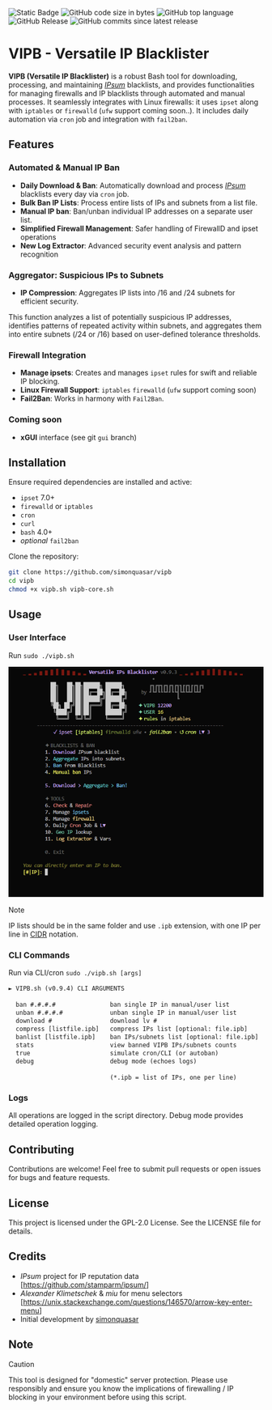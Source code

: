 ![Static Badge](https://img.shields.io/badge/VIPB-Versatile%20IP%20Blacklister-orange?logo=backblaze&logoColor=goldenrod&color=red)
![GitHub code size in bytes](https://img.shields.io/github/languages/code-size/simonquasar/vipb)
![GitHub top language](https://img.shields.io/github/languages/top/simonquasar/vipb)
![GitHub Release](https://img.shields.io/github/v/release/simonquasar/vipb)
![GitHub commits since latest release](https://img.shields.io/github/commits-since/simonquasar/vipb/latest)


# VIPB - Versatile IP Blacklister

**VIPB (Versatile IP Blacklister)** is a robust Bash tool for downloading, processing, and maintaining [*IPsum*](https://github.com/stamparm/ipsum/) blacklists, and provides functionalities for managing firewalls and IP blacklists through automated and manual processes. It seamlessly integrates with Linux firewalls: it uses `ipset` along with `iptables` or `firewalld` (`ufw` support coming soon..).
It includes daily automation via `cron` job and integration with `fail2ban`.

## Features

### Automated & Manual IP Ban

- **Daily Download & Ban**: Automatically download and process [*IPsum*](https://github.com/stamparm/ipsum/) blacklists every day via `cron` job.
- **Bulk Ban IP Lists**: Process entire lists of IPs and subnets from a list file.
- **Manual IP ban**: Ban/unban individual IP addresses on a separate user list.
- **Simplified Firewall Management**: Safer handling of FirewallD and ipset operations
- **New Log Extractor**: Advanced security event analysis and pattern recognition

### Aggregator: Suspicious IPs to Subnets

- **IP Compression**: Aggregates IP lists into /16 and /24 subnets for efficient security.

This function analyzes a list of potentially suspicious IP addresses, identifies patterns of repeated activity within subnets, and aggregates them into entire subnets (/24 or /16) based on user-defined tolerance thresholds.

### Firewall Integration

- **Manage ipsets**: Creates and manages `ipset` rules for swift and reliable IP blocking.
- **Linux Firewall Support**:
`iptables`
`firewalld`
(`ufw` support coming soon)
- **Fail2Ban**: Works in harmony with `Fail2Ban`.

### Coming soon

- **xGUI** interface (see git `gui` branch)


## Installation

Ensure required dependencies are installed and active:

- `ipset` 7.0+
- `firewalld` or `iptables`
- `cron`
- `curl`
- `bash` 4.0+
- *optional* `fail2ban`

Clone the repository:

```bash
git clone https://github.com/simonquasar/vipb
cd vipb
chmod +x vipb.sh vipb-core.sh
```

## Usage

### User Interface
Run `sudo ./vipb.sh`

![VIPB UI](https://github.com/simonquasar/vipb/blob/main/inc/ScreenshotVIPB.png)
> [!NOTE]
> IP lists should be in the same folder and use `.ipb` extension, with one IP per line in [CIDR](https://www.ipaddressguide.com/cidr) notation.


### CLI Commands

Run via CLI/cron `sudo ./vipb.sh [args]`

````
► VIPB.sh (v0.9.4) CLI ARGUMENTS

  ban #.#.#.#               ban single IP in manual/user list
  unban #.#.#.#             unban single IP in manual/user list
  download #                download lv #
  compress [listfile.ipb]   compress IPs list [optional: file.ipb]
  banlist [listfile.ipb]    ban IPs/subnets list [optional: file.ipb]
  stats                     view banned VIPB IPs/subnets counts
  true                      simulate cron/CLI (or autoban)
  debug                     debug mode (echoes logs)

                            (*.ipb = list of IPs, one per line)
````

### Logs

All operations are logged in the script directory.
Debug mode provides detailed operation logging.

## Contributing

Contributions are welcome! Feel free to submit pull requests or open issues for bugs and feature requests.

## License

This project is licensed under the GPL-2.0 License. See the LICENSE file for details.

## Credits

- *IPsum* project for IP reputation data [<https://github.com/stamparm/ipsum/>]
- *Alexander Klimetschek* & *miu* for menu selectors [<https://unix.stackexchange.com/questions/146570/arrow-key-enter-menu>]
- Initial development by [simonquasar](https://simonquasar.net/)

## Note

> [!CAUTION]
> This tool is designed for "domestic" server protection. Please use responsibly and ensure you know the implications of firewalling / IP blocking in your environment before using this script.